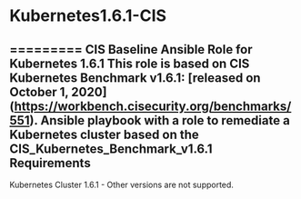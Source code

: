 # Kubernetes1.6.1-CIS
=========
CIS Baseline Ansible Role for Kubernetes 1.6.1
This role is based on CIS Kubernetes Benchmark v1.6.1: [released on October 1, 2020] (https://workbench.cisecurity.org/benchmarks/551).
Ansible playbook with a role to remediate a Kubernetes cluster based on the CIS_Kubernetes_Benchmark_v1.6.1
Requirements
------------
Kubernetes Cluster 1.6.1 - Other versions are not supported.